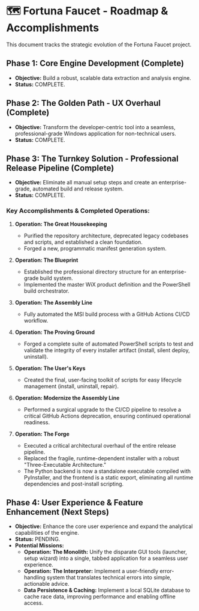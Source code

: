 # 🗺️ Fortuna Faucet - Roadmap & Accomplishments

This document tracks the strategic evolution of the Fortuna Faucet project.

## Phase 1: Core Engine Development (Complete)
- **Objective:** Build a robust, scalable data extraction and analysis engine.
- **Status:** COMPLETE.

## Phase 2: The Golden Path - UX Overhaul (Complete)
- **Objective:** Transform the developer-centric tool into a seamless, professional-grade Windows application for non-technical users.
- **Status:** COMPLETE.

## Phase 3: The Turnkey Solution - Professional Release Pipeline (Complete)
- **Objective:** Eliminate all manual setup steps and create an enterprise-grade, automated build and release system.
- **Status:** COMPLETE.

### Key Accomplishments & Completed Operations:

1.  **Operation: The Great Housekeeping**
    - Purified the repository architecture, deprecated legacy codebases and scripts, and established a clean foundation.
    - Forged a new, programmatic manifest generation system.

2.  **Operation: The Blueprint**
    - Established the professional directory structure for an enterprise-grade build system.
    - Implemented the master WiX product definition and the PowerShell build orchestrator.

3.  **Operation: The Assembly Line**
    - Fully automated the MSI build process with a GitHub Actions CI/CD workflow.

4.  **Operation: The Proving Ground**
    - Forged a complete suite of automated PowerShell scripts to test and validate the integrity of every installer artifact (install, silent deploy, uninstall).

5.  **Operation: The User's Keys**
    - Created the final, user-facing toolkit of scripts for easy lifecycle management (install, uninstall, repair).

6.  **Operation: Modernize the Assembly Line**
    - Performed a surgical upgrade to the CI/CD pipeline to resolve a critical GitHub Actions deprecation, ensuring continued operational readiness.

7.  **Operation: The Forge**
    - Executed a critical architectural overhaul of the entire release pipeline.
    - Replaced the fragile, runtime-dependent installer with a robust "Three-Executable Architecture."
    - The Python backend is now a standalone executable compiled with PyInstaller, and the frontend is a static export, eliminating all runtime dependencies and post-install scripting.

## Phase 4: User Experience & Feature Enhancement (Next Steps)
- **Objective:** Enhance the core user experience and expand the analytical capabilities of the engine.
- **Status:** PENDING.
- **Potential Missions:**
  - **Operation: The Monolith:** Unify the disparate GUI tools (launcher, setup wizard) into a single, tabbed application for a seamless user experience.
  - **Operation: The Interpreter:** Implement a user-friendly error-handling system that translates technical errors into simple, actionable advice.
  - **Data Persistence & Caching:** Implement a local SQLite database to cache race data, improving performance and enabling offline access.